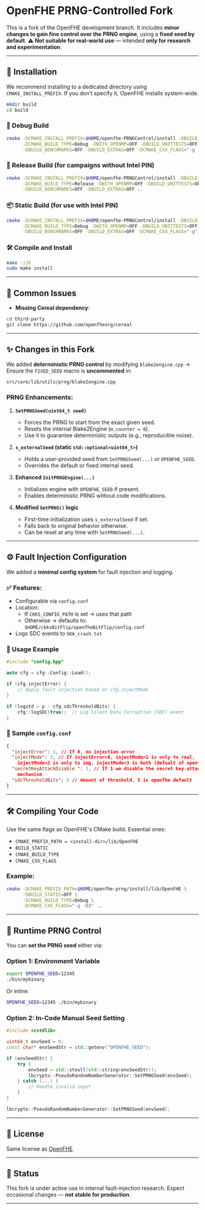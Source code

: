 # OpenFHE PRNG-Controlled Fork

This is a fork of the OpenFHE development branch.
It includes **minor changes to gain fine control over the PRNG engine**, using a **fixed seed by default**.
⚠️ **Not suitable for real-world use** — intended **only for research and experimentation**.

---

## 🔧 Installation

We recommend installing to a dedicated directory using `CMAKE_INSTALL_PREFIX`.
If you don’t specify it, OpenFHE installs system-wide.

```bash
mkdir build
cd build
```

### 🐞 Debug Build

```bash
cmake -DCMAKE_INSTALL_PREFIX=$HOME/openfhe-PRNGControl/install -DBUILD_STATIC=OFF -DBUILD_SHARED=ON \
      -DCMAKE_BUILD_TYPE=Debug -DWITH_OPENMP=OFF -DBUILD_UNITTESTS=OFF \
      -DBUILD_BENCHMARKS=OFF -DBUILD_EXTRAS=OFF -DCMAKE_CXX_FLAGS="-g -O0" ..
```

### 🚀 Release Build (for campaigns **without** Intel PIN)

```bash
cmake -DCMAKE_INSTALL_PREFIX=$HOME/openfhe-PRNGControl/install -DBUILD_STATIC=OFF -DBUILD_SHARED=ON \
      -DCMAKE_BUILD_TYPE=Release -DWITH_OPENMP=OFF -DBUILD_UNITTESTS=OFF \
      -DBUILD_BENCHMARKS=OFF -DBUILD_EXTRAS=OFF ..
```

### 📦 Static Build (for use **with** Intel PIN)

```bash
cmake -DCMAKE_INSTALL_PREFIX=$HOME/openfhe-PRNGControl/install -DBUILD_STATIC=ON -DBUILD_SHARED=OFF \
      -DCMAKE_BUILD_TYPE=Debug -DWITH_OPENMP=OFF -DBUILD_UNITTESTS=OFF \
      -DBUILD_BENCHMARKS=OFF -DBUILD_EXTRAS=OFF -DCMAKE_CXX_FLAGS="-g" ..
```

### 🛠️ Compile and Install

```bash
make -j16
sudo make install
```

---

## 🐛 Common Issues

- **Missing Cereal dependency**:

```bash
cd third-party
git clone https://github.com/openfheorg/cereal
```

---

## ✨ Changes in this Fork

We added **deterministic PRNG control** by modifying `blake2engine.cpp`
→ Ensure the `FIXED_SEED` macro is **uncommented** in:

```
src/core/lib/utils/prng/blake2engine.cpp
```

### PRNG Enhancements:

1. **`SetPRNGSeed(uint64_t seed)`**
   - Forces the PRNG to start from the exact given seed.
   - Resets the internal Blake2Engine (`m_counter = 0`).
   - Use it to guarantee deterministic outputs (e.g., reproducible noise).

2. **`s_externalSeed` (static `std::optional<uint64_t>`)**
   - Holds a user-provided seed from `SetPRNGSeed(...)` or `OPENFHE_SEED`.
   - Overrides the default or fixed internal seed.

3. **Enhanced `InitPRNGEngine(...)`**
   - Initializes engine with `OPENFHE_SEED` if present.
   - Enables deterministic PRNG without code modifications.

4. **Modified `GetPRNG()` logic**
   - First-time initialization uses `s_externalSeed` if set.
   - Falls back to original behavior otherwise.
   - Can be reset at any time with `SetPRNGSeed(...)`.

---

## ⚙️ Fault Injection Configuration

We added a **minimal config system** for fault injection and logging.

### ✅ Features:

- Configurable via `config.conf`
- Location:
  - If `CKKS_CONFIG_PATH` is set → uses that path
  - Otherwise → defaults to: `$HOME/ckksBitFlip/openfheBitFlip/config.conf`
- Logs SDC events to `SKA_crash.txt`

### 🧪 Usage Example

```cpp
#include "config.hpp"

auto cfg = cfg::Config::Load();

if (cfg.injectError) {
    // Apply fault injection based on cfg.injectMode
}

if (logstd > p - cfg.sdcThresholdBits) {
    cfg::logSDC(true);  // Log Silent Data Corruption (SDC) event
}
```

### 📄 Sample `config.conf`

```json
{
  "injectError": 1, // If 0, no injection error
  "injectMode": 3, // If injectError>0, injectMode=1 is only to real,
    injectMode=2 is only to img, injectMode=3 is both (defualt of openfhe)
  "secretKeyAttackDisable ": 1, // If 1 we disable the secret key attack
    mechanism
  "sdcThresholdBits": 5 // Amount of threshold, 5 is openfhe default
}
```

---

## 🛠️ Compiling Your Code

Use the same flags as OpenFHE's CMake build.
Essential ones:

- `CMAKE_PREFIX_PATH = <install-dir>/lib/OpenFHE`
- `BUILD_STATIC`
- `CMAKE_BUILD_TYPE`
- `CMAKE_CXX_FLAGS`

### Example:

```bash
cmake -DCMAKE_PREFIX_PATH=$HOME/openfhe-prng/install/lib/OpenFHE \
      -DBUILD_STATIC=OFF \
      -DCMAKE_BUILD_TYPE=Debug \
      -DCMAKE_CXX_FLAGS="-g -O3" ..
```

---

## 🔁 Runtime PRNG Control

You can **set the PRNG seed** either via:

### Option 1: Environment Variable

```bash
export OPENFHE_SEED=12345
./bin/mybinary
```

Or inline:

```bash
OPENFHE_SEED=12345 ./bin/mybinary
```

### Option 2: In-Code Manual Seed Setting

```cpp
#include <cstdlib>

uint64_t envSeed = 0;
const char* envSeedStr = std::getenv("OPENFHE_SEED");

if (envSeedStr) {
    try {
        envSeed = std::stoull(std::string(envSeedStr));
        lbcrypto::PseudoRandomNumberGenerator::SetPRNGSeed(envSeed);
    } catch (...) {
        // Handle invalid input
    }
}

lbcrypto::PseudoRandomNumberGenerator::SetPRNGSeed(envSeed);
```

---

## 📘 License

Same license as [OpenFHE](https://github.com/openfheorg/openfhe-development).

---

## 🧪 Status

This fork is under active use in internal fault-injection research.
Expect occasional changes — **not stable for production**.

---
